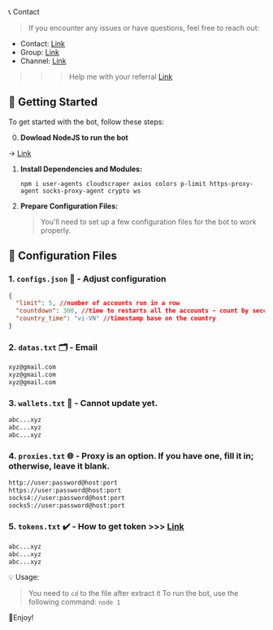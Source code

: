 📞 Contact

> If you encounter any issues or have questions, feel free to reach out:

- Contact: [Link](t.me/MeoMunDep)
- Group: [Link](t.me/KeoAirDropFreeNe)
- Channel: [Link](t.me/KeoAirDropFreeNee)

> > > Help me with your referral [Link](https://www.dawninternet.com/register/?referralCode=fsls9vm7)

## 🚀 Getting Started

To get started with the bot, follow these steps:

0. **Dowload NodeJS to run the bot**

-> [Link](https://t.me/KeoAirDropFreeNe/257/1462)

1. **Install Dependencies and Modules:**

   ```
   npm i user-agents cloudscraper axios colors p-limit https-proxy-agent socks-proxy-agent crypto ws
   ```

2. **Prepare Configuration Files:**

   > You'll need to set up a few configuration files for the bot to work properly.

## 📁 Configuration Files

### 1. `configs.json` 📜 - Adjust configuration

```json
{
  "limit": 5, //number of accounts run in a row
  "countdown": 300, //time to restarts all the accounts - count by seconds
  "country_time": "vi-VN" //timestamp base on the country
}
```

### 2. `datas.txt` 🗂️ - Email

```txt
xyz@gmail.com
xyz@gmail.com
xyz@gmail.com
```

### 3. `wallets.txt` 💼 - Cannot update yet.

```txt - wallet address
abc...xyz
abc...xyz
abc...xyz
```

### 4. `proxies.txt` 🌐 - Proxy is an option. If you have one, fill it in; otherwise, leave it blank.

```txt
http://user:password@host:port
https://user:password@host:port
socks4://user:password@host:port
socks5://user:password@host:port
```

### 5. `tokens.txt` ✔️ - How to get token >>> [Link](https://t.me/KeoAirDropFreeNe/257/5786)

```txt
abc...xyz
abc...xyz
abc...xyz
```

💡 Usage:

> You need to `cd` to the file after extract it
> To run the bot, use the following command: `node 1`

🎇Enjoy!
